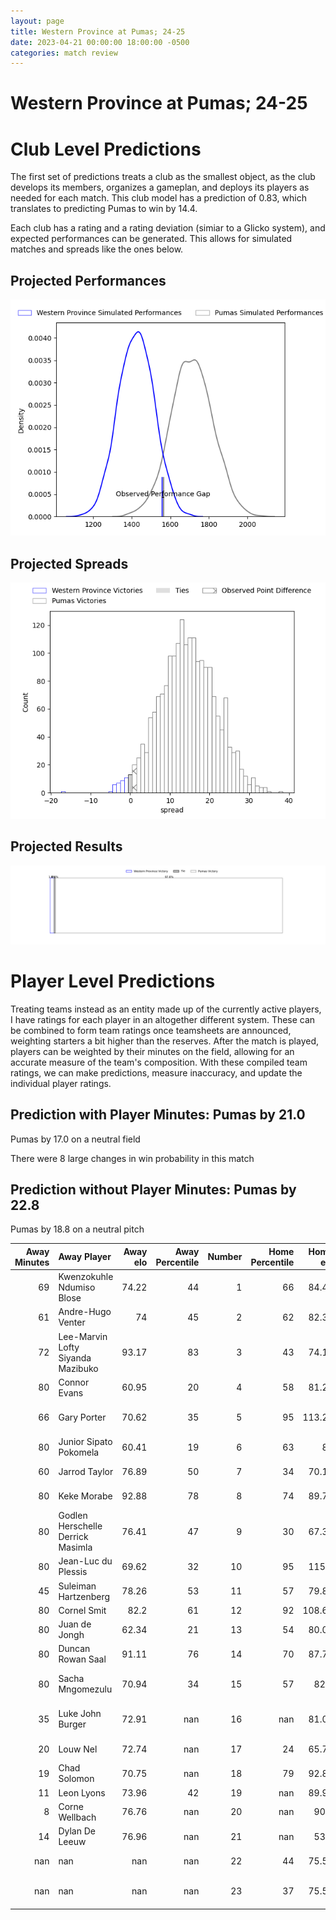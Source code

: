```yaml
---  
layout: page  
title: Western Province at Pumas; 24-25  
date: 2023-04-21 00:00:00 18:00:00 -0500  
categories: match review  
---
```

# Western Province at Pumas; 24-25

# Club Level Predictions


The first set of predictions treats a club as the smallest object, as the club develops its members, organizes a gameplan, and deploys its players as needed for each match. This club model has a prediction of 0.83, which translates to predicting Pumas to win by 14.4.

Each club has a rating and a rating deviation (simiar to a Glicko system), and expected performances can be generated. This allows for simulated matches and spreads like the ones below.
## Projected Performances


![Projected Performances](plots/performances_2023-04-21-Pumas-WesternProvince.png)
## Projected Spreads


![Projected Spreads](plots/spreads_2023-04-21-Pumas-WesternProvince.png)
## Projected Results


![Projected Results](plots/resultbar_2023-04-21-Pumas-WesternProvince.png)
# Player Level Predictions


Treating teams instead as an entity made up of the currently active players, I have ratings for each player in an altogether different system. These can be combined to form team ratings once teamsheets are announced, weighting starters a bit higher than the reserves. After the match is played, players can be weighted by their minutes on the field, allowing for an accurate measure of the team's composition. With these compiled team ratings, we can make predictions, measure inaccuracy, and update the individual player ratings.
## Prediction with Player Minutes: Pumas by 21.0


Pumas by 17.0 on a neutral field

There were 8 large changes in win probability in this match
## Prediction without Player Minutes: Pumas by 22.8


Pumas by 18.8 on a neutral pitch



|   Away Minutes | Away Player                       |   Away elo |   Away Percentile |   Number |   Home Percentile |   Home elo | Home Player           |   Home Minutes |
|---------------:|:----------------------------------|-----------:|------------------:|---------:|------------------:|-----------:|:----------------------|---------------:|
|             69 | Kwenzokuhle Ndumiso Blose         |      74.22 |                44 |        1 |                66 |      84.48 | Cameron Dawson        |             59 |
|             61 | Andre-Hugo Venter                 |      74    |                45 |        2 |                62 |      82.37 | Corne Fourie          |             69 |
|             72 | Lee-Marvin Lofty Siyanda Mazibuko |      93.17 |                83 |        3 |                43 |      74.19 | Njabula Juice Gumede  |             69 |
|             80 | Connor Evans                      |      60.95 |                20 |        4 |                58 |      81.21 | Malembe Mpofu         |             80 |
|             66 | Gary Porter                       |      70.62 |                35 |        5 |                95 |     113.28 | Shane Monro Kirkwood  |             80 |
|             80 | Junior Sipato Pokomela            |      60.41 |                19 |        6 |                63 |      83    | Francois Kleinhans    |             80 |
|             60 | Jarrod Taylor                     |      76.89 |                50 |        7 |                34 |      70.12 | Deon Slabbert         |             36 |
|             80 | Keke Morabe                       |      92.88 |                78 |        8 |                74 |      89.76 | Kwanda Dimaza         |             50 |
|             80 | Godlen Herschelle Derrick Masimla |      76.41 |                47 |        9 |                30 |      67.34 | Giovanne Snyman       |             59 |
|             80 | Jean-Luc du Plessis               |      69.62 |                32 |       10 |                95 |     115.6  | Tinus de Beer         |             72 |
|             45 | Suleiman  Hartzenberg             |      78.26 |                53 |       11 |                57 |      79.83 | Jade Kyle Stighling   |             80 |
|             80 | Cornel Smit                       |      82.2  |                61 |       12 |                92 |     108.62 | Ali Mgijima           |             80 |
|             80 | Juan de Jongh                     |      62.34 |                21 |       13 |                54 |      80.03 | Diego Appollis        |             80 |
|             80 | Duncan Rowan Saal                 |      91.11 |                76 |       14 |                70 |      87.78 | Stefan Coetzee        |             80 |
|             80 | Sacha Mngomezulu                  |      70.94 |                34 |       15 |                57 |      82.8  | Devon Frank Williams  |             71 |
|             35 | Luke John Burger                  |      72.91 |               nan |       16 |               nan |      81.03 | Ruwald Van der Merwe  |             44 |
|             20 | Louw Nel                          |      72.74 |               nan |       17 |                24 |      65.75 | Andre Fouché          |             30 |
|             19 | Chad Solomon                      |      70.75 |               nan |       18 |                79 |      92.81 | Chriswill September   |             21 |
|             11 | Leon Lyons                        |      73.96 |                42 |       19 |               nan |      89.99 | PJ Jacobs             |             21 |
|              8 | Corne Wellbach                    |      76.76 |               nan |       20 |               nan |      90.4  | Etienne Janeke        |             11 |
|             14 | Dylan De Leeuw                    |      76.96 |               nan |       21 |               nan |      53.3  | Simon Raw             |             11 |
|            nan | nan                               |     nan    |               nan |       22 |                44 |      75.55 | Lundi Msenge          |              9 |
|            nan | nan                               |     nan    |               nan |       23 |                37 |      75.53 | Brandon Terry Thomson |              8 |

